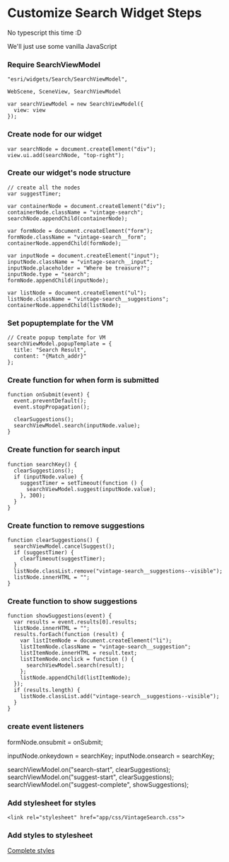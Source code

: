 
# Customize Search Widget Steps

No typescript this time :D

We'll just use some vanilla JavaScript

### Require SearchViewModel

```
"esri/widgets/Search/SearchViewModel",
```

```
WebScene, SceneView, SearchViewModel
```

```
var searchViewModel = new SearchViewModel({
  view: view
});
```

### Create node for our widget

```
var searchNode = document.createElement("div");
view.ui.add(searchNode, "top-right");
```

### Create our widget's node structure

```
// create all the nodes
var suggestTimer;

var containerNode = document.createElement("div");
containerNode.className = "vintage-search";
searchNode.appendChild(containerNode);

var formNode = document.createElement("form");
formNode.className = "vintage-search__form";
containerNode.appendChild(formNode);

var inputNode = document.createElement("input");
inputNode.className = "vintage-search__input";
inputNode.placeholder = "Where be treasure?";
inputNode.type = "search";
formNode.appendChild(inputNode);

var listNode = document.createElement("ul");
listNode.className = "vintage-search__suggestions";
containerNode.appendChild(listNode);
```

### Set popuptemplate for the VM

```
// Create popup template for VM
searchViewModel.popupTemplate = {
  title: "Search Result",
  content: "{Match_addr}"
};
```

### Create function for when form is submitted

```
function onSubmit(event) {
  event.preventDefault();
  event.stopPropagation();

  clearSuggestions();
  searchViewModel.search(inputNode.value);
}
```

### Create function for search input

```
function searchKey() {
  clearSuggestions();
  if (inputNode.value) {
    suggestTimer = setTimeout(function () {
      searchViewModel.suggest(inputNode.value);
    }, 300);
  }
}
```

### Create function to remove suggestions

```
function clearSuggestions() {
  searchViewModel.cancelSuggest();
  if (suggestTimer) {
    clearTimeout(suggestTimer);
  }
  listNode.classList.remove("vintage-search__suggestions--visible");
  listNode.innerHTML = "";
}
```

### Create function to show suggestions

```
function showSuggestions(event) {
  var results = event.results[0].results;
  listNode.innerHTML = "";
  results.forEach(function (result) {
    var listItemNode = document.createElement("li");
    listItemNode.className = "vintage-search__suggestion";
    listItemNode.innerHTML = result.text;
    listItemNode.onclick = function () {
      searchViewModel.search(result);
    };
    listNode.appendChild(listItemNode);
  });
  if (results.length) {
    listNode.classList.add("vintage-search__suggestions--visible");
  }
}
```

### create event listeners

formNode.onsubmit = onSubmit;

inputNode.onkeydown = searchKey;
inputNode.onsearch = searchKey;

searchViewModel.on("search-start", clearSuggestions);
searchViewModel.on("suggest-start", clearSuggestions);
searchViewModel.on("suggest-complete", showSuggestions);


### Add stylesheet for styles

```
<link rel="stylesheet" href="app/css/VintageSearch.css">
```

### Add styles to stylesheet

[Complete styles](https://github.com/jcfranco/dev-summit-2017-customizing-widgets/blob/master/demos/search-complete/app/css/VintageSearch.css)
